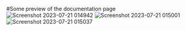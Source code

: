 #Some preview of the documentation page
![Screenshot 2023-07-21 014942](https://github.com/ericalectic/Free-Code-Camp/assets/130838904/68eafe0c-b47e-4ea5-9d49-2c51612c3de3)
![Screenshot 2023-07-21 015001](https://github.com/ericalectic/Free-Code-Camp/assets/130838904/e7283e98-c576-4034-92cb-685e1f16a52a)
![Screenshot 2023-07-21 015037](https://github.com/ericalectic/Free-Code-Camp/assets/130838904/3191fa31-275e-476f-bee3-5447e9e44599)
